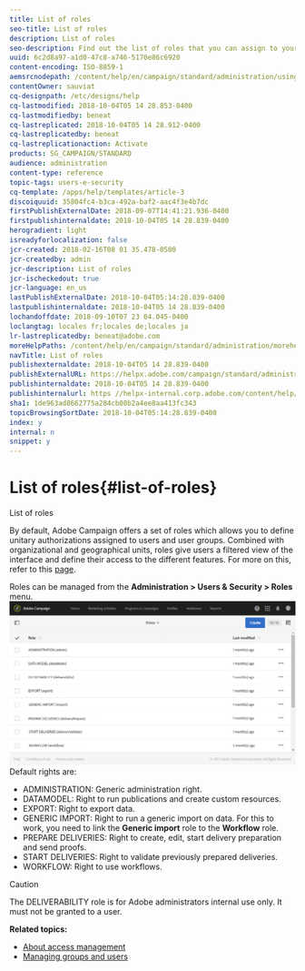 ```yaml
---
title: List of roles
seo-title: List of roles
description: List of roles
seo-description: Find out the list of roles that you can assign to your users.
uuid: 6c2d8a97-a1d0-47c8-a746-5170e86c6920
content-encoding: ISO-8859-1
aemsrcnodepath: /content/help/en/campaign/standard/administration/using/list-of-roles
contentOwner: sauviat
cq-designpath: /etc/designs/help
cq-lastmodified: 2018-10-04T05 14 28.853-0400
cq-lastmodifiedby: beneat
cq-lastreplicated: 2018-10-04T05 14 28.912-0400
cq-lastreplicatedby: beneat
cq-lastreplicationaction: Activate
products: SG_CAMPAIGN/STANDARD
audience: administration
content-type: reference
topic-tags: users-e-security
cq-template: /apps/help/templates/article-3
discoiquuid: 35804fc4-b3ca-492a-baf2-aac4f3e4b7dc
firstPublishExternalDate: 2018-09-07T14:41:21.936-0400
firstpublishinternaldate: 2018-10-04T05 14 28.839-0400
herogradient: light
isreadyforlocalization: false
jcr-created: 2018-02-16T08 01 35.478-0500
jcr-createdby: admin
jcr-description: List of roles
jcr-ischeckedout: true
jcr-language: en_us
lastPublishExternalDate: 2018-10-04T05:14:28.839-0400
lastpublishinternaldate: 2018-10-04T05 14 28.839-0400
lochandoffdate: 2018-09-10T07 23 04.045-0400
loclangtag: locales fr;locales de;locales ja
lr-lastreplicatedby: beneat@adobe.com
moreHelpPaths: /content/help/en/campaign/standard/administration/morehelp/users-e-security;/content/help/en/campaign/standard/administration/morehelp/users-e-security
navTitle: List of roles
publishexternaldate: 2018-10-04T05 14 28.839-0400
publishExternalURL: https://helpx.adobe.com/campaign/standard/administration/using/list-of-roles.html
publishinternaldate: 2018-10-04T05 14 28.839-0400
publishinternalurl: https //helpx-internal.corp.adobe.com/content/help/en/campaign/standard/administration/using/list-of-roles.html
sha1: 1de963ad8662775a284cb08b2a4ee8aa413fc343
topicBrowsingSortDate: 2018-10-04T05:14:28.839-0400
index: y
internal: n
snippet: y
---
```


# List of roles{#list-of-roles}

List of roles

By default, Adobe Campaign offers a set of roles which allows you to define unitary authorizations assigned to users and user groups. Combined with organizational and geographical units, roles give users a filtered view of the interface and define their access to the different features. For more on this, refer to this [page](https://docs.campaign.adobe.com/doc/standard/en/Technotes/AdobeCampaign-ACSRights.pdf).

Roles can be managed from the **Administration > Users & Security > Roles** menu.
[ ![](assets/user_management_3.png)](https://docs.campaign.adobe.com/doc/standard/en/Technotes/AdobeCampaign-ACSRights.pdf)Default rights are:

* ADMINISTRATION: Generic administration right.
* DATAMODEL: Right to run publications and create custom resources.
* EXPORT: Right to export data.
* GENERIC IMPORT: Right to run a generic import on data. For this to work, you need to link the **Generic import** role to the **Workflow** role.
* PREPARE DELIVERIES: Right to create, edit, start delivery preparation and send proofs.
* START DELIVERIES: Right to validate previously prepared deliveries.
* WORKFLOW: Right to use workflows.

>[!CAUTION]
>
>The DELIVERABILITY role is for Adobe administrators internal use only. It must not be granted to a user.

**Related topics:**

* [About access management](../../administration/using/about-access-management.md)
* [Managing groups and users](../../administration/using/managing-groups-and-users.md)

